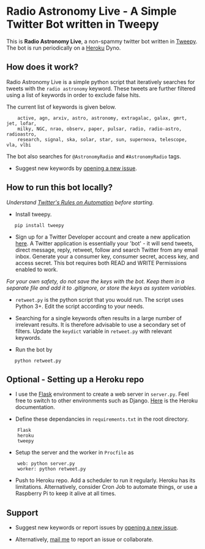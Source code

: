 # Radio Astronomy Live - A Simple Twitter Bot written in Tweepy

This is **Radio Astronomy Live**, a non-spammy twitter bot written in [Tweepy](http://www.tweepy.org/). The bot is run periodically on a [Heroku](https://heroku.com) Dyno.

## How does it work?
Radio Astronomy Live is a simple python script that iteratively searches for tweets with the `radio astronomy` keyword. These tweets are further filtered using a list of keywords in order to exclude false hits.

The current list of keywords is given below.

```
    active, agn, arxiv, astro, astronomy, extragalac, galax, gmrt, jet, lofar,
    milky, NGC, nrao, observ, paper, pulsar, radio, radio-astro, radioastro,
    research, signal, ska, solar, star, sun, supernova, telescope, vla, vlbi

```

The bot also searches for `@AstronomyRadio` and `#AstronomyRadio` tags.

* Suggest new keywords by [opening a new issue](https://github.com/dassoumyadeep/radioastronomylive/issues/new).


## How to run this bot locally?

*Understand [Twitter's Rules on Automation](https://support.twitter.com/articles/76915) before starting.*

* Install tweepy. 

`   pip install tweepy`

* Sign up for a Twitter Developer account and create a new application [here](https://apps.twitter.com/app/new). A Twitter application is essentially your 'bot' - it will send tweets, direct message, reply, retweet, follow and search Twitter from any email inbox. Generate your a consumer key, consumer secret, access key, and access secret. This bot requires both READ and WRITE Permissions enabled to work.

*For your own safety, do not save the keys with the bot. Keep them in a separate file and add it to .gitignore, or store the keys as system variables.*

* `retweet.py` is the python script that you would run. The script uses Python 3+. Edit the script according to your needs.

* Searching for a single keywords often results in a  large number of irrelevant results. It is therefore advisable to use a secondary set of filters. Update the `keydict` variable in `retweet.py` with relevant keywords.

* Run the bot by

`   python retweet.py`

## Optional - Setting up a Heroku repo

* I use the [Flask](https://flask.palletsprojects.com/en/1.1.x/) environment to create a web server in `server.py`. Feel free to switch to other environments such as Django. [Here](https://devcenter.heroku.com/articles/getting-started-with-python) is the Heroku documentation.

* Define these dependancies in `requirements.txt` in the root directory.

```
    Flask
    heroku
    tweepy
```

* Setup the server and the worker in `Procfile` as

```
    web: python server.py
    worker: python retweet.py 
```

* Push to Heroku repo. Add a scheduler to run it regularly. Heroku has its limitations. Alternatively, consider Cron Job to automate things, or use a Raspberry Pi to keep it alive at all times.


## Support

* Suggest new keywords or report issues by [opening a new issue](https://github.com/dassoumyadeep/radioastronomylive/issues/new).

* Alternatively, [mail me](mailto:soumyadeep.das.phy14@iitbhu.ac.in?subject=[GitHub]%20Radio%20Astronomy%20Live) to report an issue or collaborate. 
